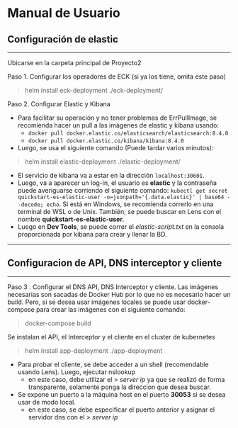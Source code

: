 # Manual de Usuario


## Configuración de elastic
----

Ubicarse en la carpeta principal de Proyecto2

Paso 1. Configurar los operadores de ECK (si ya los tiene, omita este paso)
> helm install eck-deployment ./eck-deployment/

Paso 2. Configurar Elastic y Kibana
* Para facilitar su operación y no tener problemas de ErrPullImage, se recomienda hacer un pull a las imágenes de elastic y kibana usando:
    * `docker pull docker.elastic.co/elasticsearch/elasticsearch:8.4.0`
    * `docker pull docker.elastic.co/kibana/kibana:8.4.0`
* Luego, se usa el siguiente comando (Puede tardar varios minutos):
> helm install elastic-deployment ./elastic-deployment/
* El servicio de kibana va a estar en la dirección `localhost:30601`.
* Luego, va a aparecer un log-in, el usuario es **elastic** y la contraseña puede averiguarse corriendo el siguiente comando: `kubectl get secret quickstart-es-elastic-user -o=jsonpath='{.data.elastic}' | base64 --decode; echo`. Si está en Windows, se recomienda correrlo en una terminal de WSL o de Unix. También, se puede buscar en Lens con el nombre **quickstart-es-elastic-user**.
* Luego en **Dev Tools**, se puede correr el *elastic-script.txt* en la consola proporcionada por kibana para crear y llenar la BD.

------
## Configuracion de API, DNS interceptor y cliente
------

Paso 3 . Configurar el DNS API, DNS Interceptor y cliente.
Las imágenes necesarias son sacadas de Docker Hub por lo que no es necesario hacer un build. Pero, si se desea usar imágenes locales se puede usar docker-compose para crear las imágenes con el siguiente comando:
> docker-compose build

Se instalan el API, el Interceptor y el cliente en el cluster de kubernetes
> helm install app-deployment ./app-deployment

* Para probar el cliente, se debe acceder a un shell (recomendable usando Lens). Luego, ejecutar nslookup
    * en este caso, debe utilizar el *> server ip* ya que se realizó de forma transparente, solamente ponga la direccion que desea buscar. 
* Se expone un puerto a la máquina host en el puerto **30053** si se desea usar de modo local.
    - en este caso, se debe especificar el puerto anterior y asignar el servidor dns con el *> server ip*